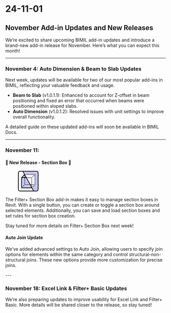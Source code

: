 # 24-11-01

## November Add-in Updates and New Releases



We’re excited to share upcoming BIMIL add-in updates and introduce a brand-new add-in release for November. Here’s what you can expect this month!

***

### **November 4: Auto Dimension & Beam to Slab Updates**

Next week, updates will be available for two of our most popular add-ins in BIMIL, reflecting your valuable feedback and usage.

* **Beam to Slab** (v1.0.1.1): Enhanced to account for Z-offset in beam positioning and fixed an error that occurred when beams were positioned within sloped slabs.
* **Auto Dimension** (v1.0.1.2): Resolved issues with unit settings to improve overall functionality.

A detailed guide on these updated add-ins will soon be available in BIMIL Docs.

***

### November 11:&#x20;

#### 🎉 New Release - Section Box 🎉

<figure><img src="../../.gitbook/assets/image (4) (1).png" alt=""><figcaption></figcaption></figure>

The Filter+ Section Box add-in makes it easy to manage section boxes in Revit. With a single button, you can create or toggle a section box around selected elements. Additionally, you can save and load section boxes and set rules for section box creation.

Stay tuned for more details on Filter+ Section Box next week!

#### Auto Join Update&#x20;

We’ve added advanced settings to Auto Join, allowing users to specify join options for elements within the same category and control structural-non-structural joins. These new options provide more customization for precise joins.

\---

### **November 18: Excel Link & Filter+ Basic Updates**

We’re also preparing updates to improve usability for Excel Link and Filter+ Basic. More details will be shared closer to the release, so stay tuned!
